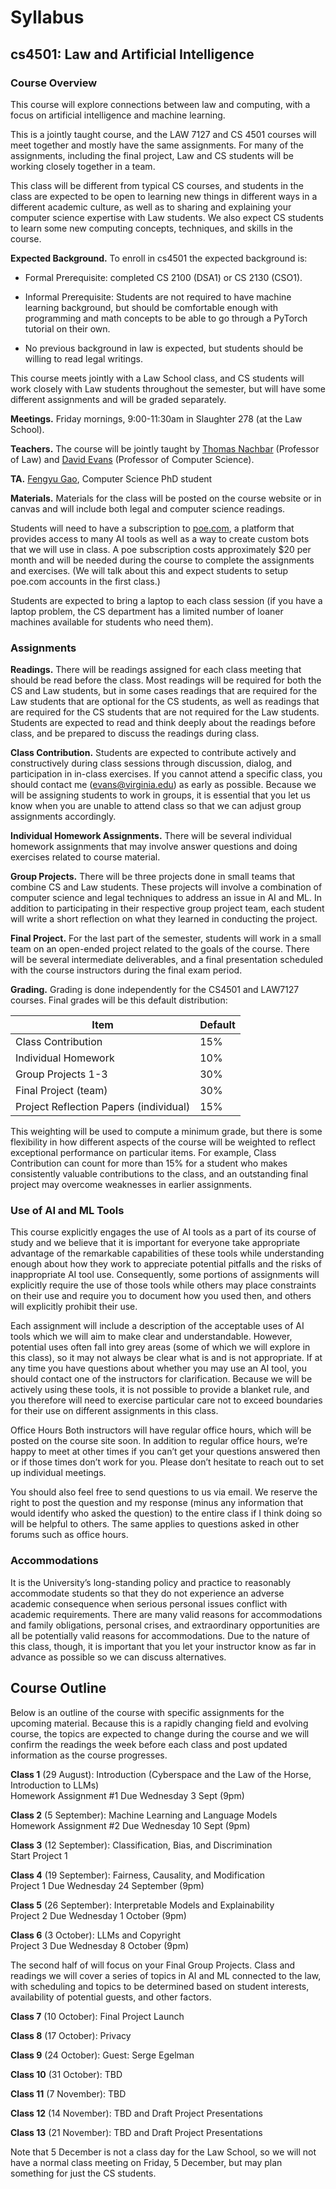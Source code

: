 # Syllabus

## cs4501: Law and Artificial Intelligence


### Course Overview

This course will explore connections between law and computing, with a focus on artificial intelligence and machine learning. 

This is a jointly taught course, and the LAW 7127 and CS 4501 courses will meet together and mostly have the same assignments. For many of the assignments, including the final project, Law and CS students will be working closely together in a team. 

This class will be different from typical CS courses, and students in the class are expected to be open to learning new things in different ways in a different academic culture, as well as to sharing and explaining your computer science expertise with Law students. We also expect CS students to learn some new computing concepts, techniques, and skills in the course.

**Expected Background.** To enroll in cs4501 the expected background is:

- Formal Prerequisite: completed CS 2100 (DSA1) or CS 2130 (CSO1).

- Informal Prerequisite: Students are not required to have machine learning background, but should be comfortable enough with programming and math concepts to be able to go through a PyTorch tutorial on their own. 

- No previous background in law is expected, but students should be willing to read legal writings.

This course meets jointly with a Law School class, and CS students will work closely with Law students throughout the semester, but will have some different assignments and will be graded separately. 

**Meetings.** Friday mornings, 9:00-11:30am in Slaughter 278 (at the Law School).

**Teachers.** The course will be jointly taught by [Thomas Nachbar](https://www.law.virginia.edu/faculty/profile/tbn4n/1194120) (Professor of Law) and [David Evans](https://www.cs.virginia.edu/evans) (Professor of Computer Science).

**TA.** [Fengyu Gao](https://gfengyu.github.io/), Computer Science PhD student

**Materials.** 
Materials for the class will be posted on the course website or in canvas and will include both legal and computer science readings.

Students will need to have a subscription to [poe.com](poe.com), a platform that provides access to many AI tools as well as a way to create custom bots that we will use in class. A poe subscription costs approximately $20 per month and will be needed during the course to complete the assignments and exercises. (We will talk about this and expect students to setup poe.com accounts in the first class.)

Students are expected to bring a laptop to each class session (if you have a laptop problem, the CS department has a limited number of loaner machines available for students who need them).


### Assignments

**Readings.** There will be readings assigned for each class meeting that should be read before the class. Most readings will be required for both the CS and Law students, but in some cases readings that are required for the Law students that are optional for the CS students, as well as readings that are required for the CS students that are not required for the Law students. Students are expected to read and think deeply about the readings before class, and be prepared to discuss the readings during class.

**Class Contribution.** Students are expected to contribute actively and constructively during class sessions through discussion, dialog, and participation in in-class exercises.  If you cannot attend a specific class, you should contact me ([evans@virginia.edu](evans@virginia.edu)) as early as possible. Because we will be assigning students to work in groups, it is essential that you let us know when you are unable to attend class so that we can adjust group assignments accordingly. 

**Individual Homework Assignments.** There will be several individual homework assignments that may involve answer questions and doing exercises related to course material. 

**Group Projects.** There will be three projects done in small teams that combine CS and Law students. These projects will involve a combination of computer science and legal techniques to address an issue in AI and ML. In addition to participating in their respective group project team, each student will write a short reflection on what they learned in conducting the project. 

**Final Project.** For the last part of the semester, students will work in a small team on an open-ended project related to the goals of the course. There will be several intermediate deliverables, and a final presentation scheduled with the course instructors during the final exam period.

**Grading.** Grading is done independently for the CS4501 and LAW7127 courses. Final grades will be this default distribution:

| Item | Default | 
| ---- | ------- |
| Class Contribution | 15% |
| Individual Homework | 10% |
| Group Projects 1-3 | 30% |
| Final Project (team) | 30% |
| Project Reflection Papers (individual) | 15% |

This weighting will be used to compute a minimum grade, but there is some flexibility in how different aspects of the course will be weighted to reflect exceptional performance on particular items. For example, Class Contribution can count for more than 15% for a student who makes consistently valuable contributions to the class, and an outstanding final project may overcome weaknesses in earlier assignments.


### Use of AI and ML Tools

This course explicitly engages the use of AI tools as a part of its course of study and we believe that it is important for everyone take appropriate advantage of the remarkable capabilities of these tools while understanding enough about how they work to appreciate potential pitfalls and the risks of inappropriate AI tool use. Consequently, some portions of assignments will explicitly require the use of those tools while others may place constraints on their use and require you to document how you used then, and others will explicitly prohibit their use.

Each assignment will include a description of the acceptable uses of AI tools which we will aim to make clear and understandable. However, potential uses often fall into grey areas (some of which we will explore in this class), so it may not always be clear what is and is not appropriate. If at any time you have questions about whether you may use an AI tool, you should contact one of the instructors for clarification. Because we will be actively using these tools, it is not possible to provide a blanket rule, and you therefore will need to exercise particular care not to exceed boundaries for their use on different assignments in this class.

Office Hours
Both instructors will have regular office hours, which will be posted on the course site soon. In addition to regular office hours, we’re happy to meet at other times if you can’t get your questions answered then or if those times don’t work for you. Please don’t hesitate to reach out to set up individual meetings. 

You should also feel free to send questions to us via email. We reserve the right to post the question and my response (minus any information that would identify who asked the question) to the entire class if I think doing so will be helpful to others. The same applies to questions asked in other forums such as office hours.

### Accommodations

It is the University’s long-standing policy and practice to reasonably accommodate students so that they do not experience an adverse academic consequence when serious personal issues conflict with academic requirements. There are many valid reasons for accommodations and family obligations, personal crises, and extraordinary opportunities are all be potentially valid reasons for accommodations. Due to the nature of this class, though, it is important that you let your instructor know as far in advance as possible so we can discuss alternatives. 

## Course Outline

Below is an outline of the course with specific assignments for the upcoming material. Because this is a rapidly changing field and evolving course, the topics are expected to change during the course and we will confirm the readings the week before each class and post updated information as the course progresses.

**Class 1** (29 August): Introduction (Cyberspace and the Law of the Horse, Introduction to LLMs)  
Homework Assignment #1 Due Wednesday 3 Sept (9pm)

**Class 2** (5 September): Machine Learning and Language Models  
Homework Assignment #2 Due Wednesday 10 Sept (9pm)

**Class 3** (12 September): Classification, Bias, and Discrimination  
Start Project 1

**Class 4** (19 September): Fairness, Causality, and Modification  
Project 1 Due Wednesday 24 September (9pm)

**Class 5** (26 September): Interpretable Models and Explainability  
Project 2 Due Wednesday 1 October (9pm)

**Class 6** (3 October): LLMs and Copyright  
Project 3 Due Wednesday 8 October (9pm)

The second half of will focus on your Final Group Projects. Class and readings we will cover a series of topics in AI and ML connected to the law, with scheduling and topics to be determined based on student interests, availability of potential guests, and other factors. 

**Class 7** (10 October): Final Project Launch

**Class 8** (17 October): Privacy

**Class 9** (24 October): Guest: Serge Egelman

**Class 10** (31 October): TBD

**Class 11** (7 November): TBD

**Class 12** (14 November): TBD and Draft Project Presentations

**Class 13** (21 November): TBD and Draft Project Presentations

Note that 5 December is not a class day for the Law School, so we will not have a normal class meeting on Friday, 5 December, but may plan something for just the CS students.